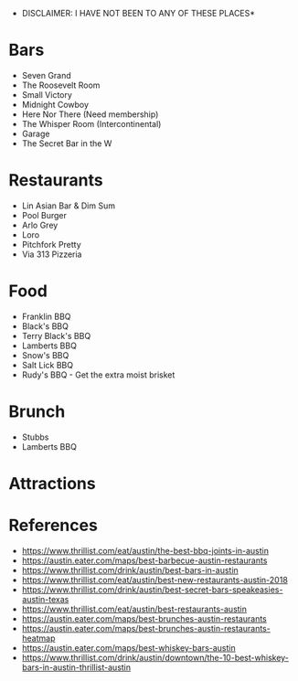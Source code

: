 * DISCLAIMER: I HAVE NOT BEEN TO ANY OF THESE PLACES*

# Bars
* Seven Grand
* The Roosevelt Room
* Small Victory
* Midnight Cowboy
* Here Nor There (Need membership)
* The Whisper Room (Intercontinental)
* Garage
* The Secret Bar in the W

# Restaurants
* Lin Asian Bar & Dim Sum
* Pool Burger
* Arlo Grey
* Loro
* Pitchfork Pretty
* Via 313 Pizzeria

# Food
* Franklin BBQ
* Black's BBQ
* Terry Black's BBQ
* Lamberts BBQ
* Snow's BBQ
* Salt Lick BBQ
* Rudy's BBQ - Get the extra moist brisket

# Brunch
* Stubbs
* Lamberts BBQ

# Attractions

# References
* https://www.thrillist.com/eat/austin/the-best-bbq-joints-in-austin
* https://austin.eater.com/maps/best-barbecue-austin-restaurants
* https://www.thrillist.com/drink/austin/best-bars-in-austin
* https://www.thrillist.com/eat/austin/best-new-restaurants-austin-2018
* https://www.thrillist.com/drink/austin/best-secret-bars-speakeasies-austin-texas
* https://www.thrillist.com/eat/austin/best-restaurants-austin
* https://austin.eater.com/maps/best-brunches-austin-restaurants
* https://austin.eater.com/maps/best-brunches-austin-restaurants-heatmap
* https://austin.eater.com/maps/best-whiskey-bars-austin
* https://www.thrillist.com/drink/austin/downtown/the-10-best-whiskey-bars-in-austin-thrillist-austin
